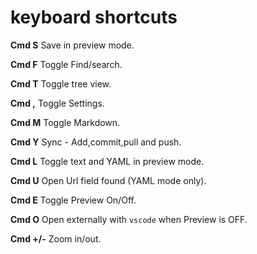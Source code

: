 # keyboard shortcuts

**Cmd S** Save in preview mode.

**Cmd F** Toggle Find/search.

**Cmd T** Toggle tree view.

**Cmd ,** Toggle Settings.

**Cmd M** Toggle Markdown.

**Cmd Y** Sync - Add,commit,pull and push.

**Cmd L** Toggle text and YAML in preview mode.

**Cmd U** Open Url field found (YAML mode only).

**Cmd E** Toggle Preview On/Off.

**Cmd O** Open externally with `vscode` when Preview is OFF.

**Cmd +/-** Zoom in/out.






